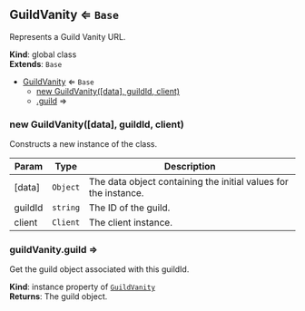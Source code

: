 <a name="GuildVanity"></a>

## GuildVanity ⇐ <code>Base</code>
Represents a Guild Vanity URL.

**Kind**: global class  
**Extends**: <code>Base</code>  

* [GuildVanity](#GuildVanity) ⇐ <code>Base</code>
    * [new GuildVanity([data], guildId, client)](#new_GuildVanity_new)
    * [.guild](#GuildVanity+guild) ⇒

<a name="new_GuildVanity_new"></a>

### new GuildVanity([data], guildId, client)
Constructs a new instance of the class.


| Param | Type | Description |
| --- | --- | --- |
| [data] | <code>Object</code> | The data object containing the initial values for the instance. |
| guildId | <code>string</code> | The ID of the guild. |
| client | <code>Client</code> | The client instance. |

<a name="GuildVanity+guild"></a>

### guildVanity.guild ⇒
Get the guild object associated with this guildId.

**Kind**: instance property of [<code>GuildVanity</code>](#GuildVanity)  
**Returns**: The guild object.  
